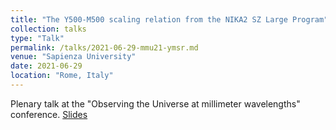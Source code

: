 ```yaml
---
title: "The Y500-M500 scaling relation from the NIKA2 SZ Large Program"
collection: talks
type: "Talk"
permalink: /talks/2021-06-29-mmu21-ymsr.md
venue: "Sapienza University"
date: 2021-06-29
location: "Rome, Italy"
---
```


Plenary talk at the "Observing the Universe at millimeter wavelengths" conference. [Slides](https://agenda.infn.it/event/25056/contributions/136029/attachments/83010/109230/scaling_relation.pdf)
